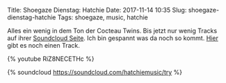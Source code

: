 Title: Shoegaze Dienstag: Hatchie
Date: 2017-11-14 10:35
Slug: shoegaze-dienstag-hatchie
Tags: shoegaze, music, hatchie

Alles ein wenig in dem Ton der Cocteau Twins. Bis jetzt nur wenig Tracks auf ihrer [Soundcloud Seite](https://soundcloud.com/hatchiemusic). Ich bin gespannt was da noch so kommt. [Hier](https://www.thefader.com/2017/11/13/hatchie-sure-sugar-and-spice-stream/amp) gibt es noch einen Track.

{% youtube RiZ8NECETHc %}

{% soundcloud https://soundcloud.com/hatchiemusic/try %}
